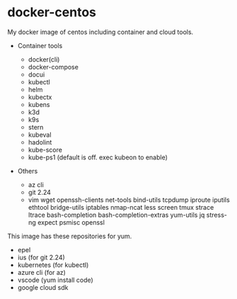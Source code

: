 # docker-centos
My docker image of centos including container and cloud tools.

* Container tools
  * docker(cli)
  * docker-compose
  * docui
  * kubectl
  * helm
  * kubectx
  * kubens
  * k3d
  * k9s
  * stern
  * kubeval
  * hadolint
  * kube-score
  * kube-ps1 (default is off. exec kubeon to enable)

* Others
  * az cli
  * git 2.24
  * vim wget openssh-clients net-tools bind-utils tcpdump iproute iputils ethtool bridge-utils iptables nmap-ncat less screen tmux strace ltrace bash-completion bash-completion-extras yum-utils jq stress-ng expect psmisc openssl

This image has these repositories for yum.

* epel
* ius (for git 2.24)
* kubernetes (for kubectl)
* azure cli (for az)
* vscode (yum install code)
* google cloud sdk
